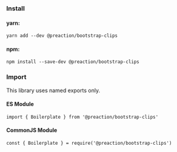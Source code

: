### Install

#### yarn:

`yarn add --dev @preaction/bootstrap-clips`

#### npm:

`npm install --save-dev @preaction/bootstrap-clips`

### Import

This library uses named exports only.

#### ES Module

`import { Boilerplate } from '@preaction/bootstrap-clips'`

#### CommonJS Module

`const { Boilerplate } = require('@preaction/bootstrap-clips')`
